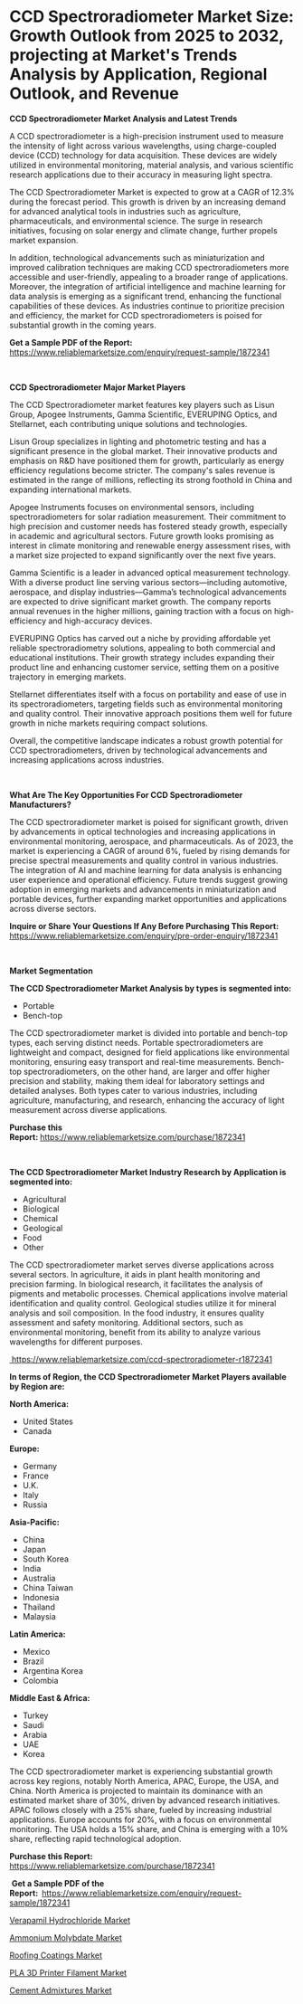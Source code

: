 <p><h1>CCD Spectroradiometer Market Size: Growth Outlook from 2025 to 2032, projecting at Market's Trends Analysis by Application, Regional Outlook, and Revenue</h1></p><p><strong>CCD Spectroradiometer Market Analysis and Latest Trends</strong></p>
<p><p>A CCD spectroradiometer is a high-precision instrument used to measure the intensity of light across various wavelengths, using charge-coupled device (CCD) technology for data acquisition. These devices are widely utilized in environmental monitoring, material analysis, and various scientific research applications due to their accuracy in measuring light spectra.</p><p>The CCD Spectroradiometer Market is expected to grow at a CAGR of 12.3% during the forecast period. This growth is driven by an increasing demand for advanced analytical tools in industries such as agriculture, pharmaceuticals, and environmental science. The surge in research initiatives, focusing on solar energy and climate change, further propels market expansion. </p><p>In addition, technological advancements such as miniaturization and improved calibration techniques are making CCD spectroradiometers more accessible and user-friendly, appealing to a broader range of applications. Moreover, the integration of artificial intelligence and machine learning for data analysis is emerging as a significant trend, enhancing the functional capabilities of these devices. As industries continue to prioritize precision and efficiency, the market for CCD spectroradiometers is poised for substantial growth in the coming years.</p></p>
<p><strong>Get a Sample PDF of the Report:&nbsp;</strong> <a href="https://www.reliablemarketsize.com/enquiry/request-sample/1872341?utm_campaign=1167&utm_medium=2&utm_source=Github&utm_content=ia&utm_term=30012025&utm_id=ccd-spectroradiometer">https://www.reliablemarketsize.com/enquiry/request-sample/1872341</a></p>
<p>&nbsp;</p>
<p><strong>CCD Spectroradiometer Major Market Players</strong></p>
<p><p>The CCD Spectroradiometer market features key players such as Lisun Group, Apogee Instruments, Gamma Scientific, EVERUPING Optics, and Stellarnet, each contributing unique solutions and technologies. </p><p>Lisun Group specializes in lighting and photometric testing and has a significant presence in the global market. Their innovative products and emphasis on R&D have positioned them for growth, particularly as energy efficiency regulations become stricter. The company's sales revenue is estimated in the range of millions, reflecting its strong foothold in China and expanding international markets.</p><p>Apogee Instruments focuses on environmental sensors, including spectroradiometers for solar radiation measurement. Their commitment to high precision and customer needs has fostered steady growth, especially in academic and agricultural sectors. Future growth looks promising as interest in climate monitoring and renewable energy assessment rises, with a market size projected to expand significantly over the next five years.</p><p>Gamma Scientific is a leader in advanced optical measurement technology. With a diverse product line serving various sectors—including automotive, aerospace, and display industries—Gamma’s technological advancements are expected to drive significant market growth. The company reports annual revenues in the higher millions, gaining traction with a focus on high-efficiency and high-accuracy devices.</p><p>EVERUPING Optics has carved out a niche by providing affordable yet reliable spectroradiometry solutions, appealing to both commercial and educational institutions. Their growth strategy includes expanding their product line and enhancing customer service, setting them on a positive trajectory in emerging markets.</p><p>Stellarnet differentiates itself with a focus on portability and ease of use in its spectroradiometers, targeting fields such as environmental monitoring and quality control. Their innovative approach positions them well for future growth in niche markets requiring compact solutions.</p><p>Overall, the competitive landscape indicates a robust growth potential for CCD spectroradiometers, driven by technological advancements and increasing applications across industries.</p></p>
<p>&nbsp;</p>
<p><strong>What Are The Key Opportunities For CCD Spectroradiometer Manufacturers?</strong></p>
<p><p>The CCD spectroradiometer market is poised for significant growth, driven by advancements in optical technologies and increasing applications in environmental monitoring, aerospace, and pharmaceuticals. As of 2023, the market is experiencing a CAGR of around 6%, fueled by rising demands for precise spectral measurements and quality control in various industries. The integration of AI and machine learning for data analysis is enhancing user experience and operational efficiency. Future trends suggest growing adoption in emerging markets and advancements in miniaturization and portable devices, further expanding market opportunities and applications across diverse sectors.</p></p>
<p><strong>Inquire or Share Your Questions If Any Before Purchasing This Report:</strong> <a href="https://www.reliablemarketsize.com/enquiry/pre-order-enquiry/1872341?utm_campaign=1167&utm_medium=2&utm_source=Github&utm_content=ia&utm_term=30012025&utm_id=ccd-spectroradiometer">https://www.reliablemarketsize.com/enquiry/pre-order-enquiry/1872341</a></p>
<p>&nbsp;</p>
<p><strong>Market Segmentation</strong></p>
<p><strong>The CCD Spectroradiometer Market Analysis by types is segmented into:</strong></p>
<p><ul><li>Portable</li><li>Bench-top</li></ul></p>
<p><p>The CCD spectroradiometer market is divided into portable and bench-top types, each serving distinct needs. Portable spectroradiometers are lightweight and compact, designed for field applications like environmental monitoring, ensuring easy transport and real-time measurements. Bench-top spectroradiometers, on the other hand, are larger and offer higher precision and stability, making them ideal for laboratory settings and detailed analyses. Both types cater to various industries, including agriculture, manufacturing, and research, enhancing the accuracy of light measurement across diverse applications.</p></p>
<p><strong>Purchase this Report:&nbsp;</strong><a href="https://www.reliablemarketsize.com/purchase/1872341?utm_campaign=1167&utm_medium=2&utm_source=Github&utm_content=ia&utm_term=30012025&utm_id=ccd-spectroradiometer">https://www.reliablemarketsize.com/purchase/1872341</a></p>
<p>&nbsp;</p>
<p><strong>The CCD Spectroradiometer Market Industry Research by Application is segmented into:</strong></p>
<p><ul><li>Agricultural</li><li>Biological</li><li>Chemical</li><li>Geological</li><li>Food</li><li>Other</li></ul></p>
<p><p>The CCD spectroradiometer market serves diverse applications across several sectors. In agriculture, it aids in plant health monitoring and precision farming. In biological research, it facilitates the analysis of pigments and metabolic processes. Chemical applications involve material identification and quality control. Geological studies utilize it for mineral analysis and soil composition. In the food industry, it ensures quality assessment and safety monitoring. Additional sectors, such as environmental monitoring, benefit from its ability to analyze various wavelengths for different purposes.</p></p>
<p><a href="https://www.reliablemarketsize.com/ccd-spectroradiometer-r1872341?utm_campaign=1167&utm_medium=2&utm_source=Github&utm_content=ia&utm_term=30012025&utm_id=ccd-spectroradiometer">&nbsp;https://www.reliablemarketsize.com/ccd-spectroradiometer-r1872341</a></p>
<p><strong>In terms of Region, the CCD Spectroradiometer Market Players available by Region are:</strong></p>
<p>
    <p> <strong> North America: </strong>
        <ul>
            <li>United States</li>
            <li>Canada</li>
        </ul>
        </p> 
    <p> <strong> Europe: </strong>
        <ul>
            <li>Germany</li>
            <li>France</li>
            <li>U.K.</li>
            <li>Italy</li>
            <li>Russia</li>
        </ul>
        </p> 
    <p> <strong> Asia-Pacific: </strong>
        <ul>
            <li>China</li>
            <li>Japan</li>
            <li>South Korea</li>
            <li>India</li>
            <li>Australia</li>
            <li>China Taiwan</li>
            <li>Indonesia</li>
            <li>Thailand</li>
            <li>Malaysia</li>
        </ul>
        </p> 
    <p> <strong> Latin America: </strong>
        <ul>
            <li>Mexico</li>
            <li>Brazil</li>
            <li>Argentina Korea</li>
            <li>Colombia</li>
        </ul>
        </p> 
    <p> <strong> Middle East & Africa: </strong>
        <ul>
            <li>Turkey</li>
            <li>Saudi</li>
            <li>Arabia</li>
            <li>UAE</li>
            <li>Korea</li>
        </ul>
    </p>
    </p>
<p><p>The CCD spectroradiometer market is experiencing substantial growth across key regions, notably North America, APAC, Europe, the USA, and China. North America is projected to maintain its dominance with an estimated market share of 30%, driven by advanced research initiatives. APAC follows closely with a 25% share, fueled by increasing industrial applications. Europe accounts for 20%, with a focus on environmental monitoring. The USA holds a 15% share, and China is emerging with a 10% share, reflecting rapid technological adoption.</p></p>
<p><strong>Purchase this Report: </strong><a href="https://www.reliablemarketsize.com/purchase/1872341?utm_campaign=1167&utm_medium=2&utm_source=Github&utm_content=ia&utm_term=30012025&utm_id=ccd-spectroradiometer">https://www.reliablemarketsize.com/purchase/1872341</a></p>
<p>&nbsp;<strong>Get a Sample PDF of the Report:&nbsp;&nbsp;</strong><a href="https://www.reliablemarketsize.com/enquiry/request-sample/1872341?utm_campaign=1167&utm_medium=2&utm_source=Github&utm_content=ia&utm_term=30012025&utm_id=ccd-spectroradiometer">https://www.reliablemarketsize.com/enquiry/request-sample/1872341</a></p>
<p><strong></strong></p>
<p><p><a href="https://github.com/tamiaknaub6/Market-Research-Report-List-1/blob/main/verapamil-hydrochloride-market.md?utm_campaign=1167&utm_medium=2&utm_source=Github&utm_content=ia&utm_term=30012025&utm_id=ccd-spectroradiometer">Verapamil Hydrochloride Market</a></p><p><a href="https://github.com/kathiestrine5ty/Market-Research-Report-List-1/blob/main/ammonium-molybdate-market.md?utm_campaign=1167&utm_medium=2&utm_source=Github&utm_content=ia&utm_term=30012025&utm_id=ccd-spectroradiometer">Ammonium Molybdate Market</a></p><p><a href="https://github.com/FosterFahey91/Market-Research-Report-List-1/blob/main/roofing-coatings-market.md?utm_campaign=1167&utm_medium=2&utm_source=Github&utm_content=ia&utm_term=30012025&utm_id=ccd-spectroradiometer">Roofing Coatings Market</a></p><p><a href="https://github.com/mayabungard8092/Market-Research-Report-List-1/blob/main/pla-3d-printer-filament-market.md?utm_campaign=1167&utm_medium=2&utm_source=Github&utm_content=ia&utm_term=30012025&utm_id=ccd-spectroradiometer">PLA 3D Printer Filament Market</a></p><p><a href="https://github.com/mathastilley812967/Market-Research-Report-List-1/blob/main/cement-admixtures-market.md?utm_campaign=1167&utm_medium=2&utm_source=Github&utm_content=ia&utm_term=30012025&utm_id=ccd-spectroradiometer">Cement Admixtures Market</a></p></p>